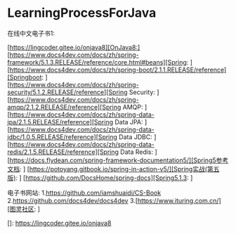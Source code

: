 # LearningProcessForJava

在线中文电子书1:    

[https://lingcoder.gitee.io/onjava8][OnJava8:]     
[https://www.docs4dev.com/docs/zh/spring-framework/5.1.3.RELEASE/reference/core.html#beans][Spring: ]  
[https://www.docs4dev.com/docs/zh/spring-boot/2.1.1.RELEASE/reference][Springboot: ]  
[https://www.docs4dev.com/docs/zh/spring-security/5.1.2.RELEASE/reference][Spring Security: ]
[https://www.docs4dev.com/docs/zh/spring-amqp/2.1.2.RELEASE/reference][Spring AMQP: ]
[https://www.docs4dev.com/docs/zh/spring-data-jpa/2.1.5.RELEASE/reference][Spring Data JPA: ]
[https://www.docs4dev.com/docs/zh/spring-data-jdbc/1.0.5.RELEASE/reference][Spring Data JDBC: ]
[https://www.docs4dev.com/docs/zh/spring-data-redis/2.1.5.RELEASE/reference][Spring Data Redis: ]
[https://docs.flydean.com/spring-framework-documentation5/][Spring5参考文档: ]
[https://potoyang.gitbook.io/spring-in-action-v5/][Spring实战(第五版): ]
[https://github.com/DocsHome/spring-docs][Spring5.1.3: ]

电子书网站:
    1.https://github.com/iamshuaidi/CS-Book
    2.https://github.com/docs4dev/docs4dev
    3.[https://www.ituring.com.cn/][图灵社区: ]

[]: https://lingcoder.gitee.io/onjava8

[Spring: ]: https://www.docs4dev.com/docs/zh/spring-framework/5.1.3.RELEASE/reference/core.html#beans

[Springboot: ]: https://www.docs4dev.com/docs/zh/spring-boot/2.1.1.RELEASE/reference

[Spring Security: ]: https://www.docs4dev.com/docs/zh/spring-security/5.1.2.RELEASE/reference

[Spring AMQP: ]: https://www.docs4dev.com/docs/zh/spring-amqp/2.1.2.RELEASE/reference

[Spring Data JPA: ]: https://www.docs4dev.com/docs/zh/spring-data-jpa/2.1.5.RELEASE/reference

[Spring Data JDBC: ]: https://www.docs4dev.com/docs/zh/spring-data-jdbc/1.0.5.RELEASE/reference

[Spring Data Redis: ]: https://www.docs4dev.com/docs/zh/spring-data-redis/2.1.5.RELEASE/reference

[Spring5参考文档: ]: https://docs.flydean.com/spring-framework-documentation5/

[Spring实战(第五版): ]: https://potoyang.gitbook.io/spring-in-action-v5/

[Spring5.1.3: ]: https://github.com/DocsHome/spring-docs

[图灵社区: ]: https://www.ituring.com.cn/